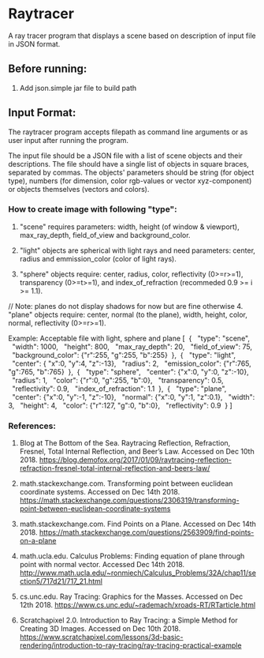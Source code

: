 # Raytracer 
A ray tracer program that displays a scene based on description of input file in JSON format.

## Before running: 
1. Add json.simple jar file to build path 

## Input Format: 
The raytracer program accepts filepath as command line arguments or as user input after running the program. 

The input file should be a JSON file with a list of scene objects and their descriptions. The file should have a single list of objects in square braces, separated by commas. The objects' parameters should be string (for object type), numbers (for dimension, color rgb-values or vector xyz-component) or objects themselves (vectors and colors). 


### How to create image with following "type": 
1. "scene" requires parameters: width, height (of window & viewport), max_ray_depth, field_of_view and background_color.

2. "light" objects are spherical with light rays and need parameters: center, radius and emmission_color (color of light rays). 

3. "sphere" objects require: center, radius, color, reflectivity (0>=r>=1), transparency (0>=t>=1), and index_of_refraction (recommeded 0.9 >= i >= 1.1). 

// Note: planes do not display shadows for now but are fine otherwise
4. "plane" objects require: center, normal (to the plane), width, height, color, normal, reflectivity (0>=r>=1).

Example: Acceptable file with light, sphere and plane
[
&nbsp;{
&nbsp;&nbsp;"type": "scene", 
&nbsp;&nbsp;"width": 1000,
&nbsp;&nbsp;"height": 800, 
&nbsp;&nbsp;"max_ray_depth": 20,
&nbsp;&nbsp;"field_of_view": 75,
&nbsp;&nbsp;"background_color": {"r":255, "g":255, "b":255}
&nbsp;}, 
&nbsp;{
&nbsp;&nbsp;"type": "light", 
&nbsp;&nbsp;"center": { "x":0, "y":4, "z":-13},
&nbsp;&nbsp;"radius": 2,
&nbsp;&nbsp;"emission_color": {"r":765, "g":765, "b":765}
&nbsp;}, 
&nbsp;{
&nbsp;&nbsp;"type": "sphere", 
&nbsp;&nbsp;"center": {"x":0, "y":0, "z":-10}, 
&nbsp;&nbsp;"radius": 1, 
&nbsp;&nbsp;"color": {"r":0, "g":255, "b":0}, 
&nbsp;&nbsp;"transparency": 0.5,
&nbsp;&nbsp;"reflectivity": 0.9, 
&nbsp;&nbsp;"index_of_refraction": 1.1
&nbsp;}, 
&nbsp;{
&nbsp;&nbsp;"type": "plane", 
&nbsp;&nbsp;"center": {"x":0, "y":-1, "z":-10}, 
&nbsp;&nbsp;"normal": {"x":0, "y":1, "z":0.1}, 
&nbsp;&nbsp;"width": 3, 
&nbsp;&nbsp;"height": 4,
&nbsp;&nbsp;"color": {"r":127, "g":0, "b":0}, 
&nbsp;&nbsp;"reflectivity": 0.9
&nbsp;}
]


### References: 
1. Blog at The Bottom of the Sea. Raytracing Reflection, Refraction, Fresnel, Total Internal Reflection, and Beer’s Law. Accessed on Dec 10th 2018. https://blog.demofox.org/2017/01/09/raytracing-reflection-refraction-fresnel-total-internal-reflection-and-beers-law/

2. math.stackexchange.com. Transforming point between euclidean coordinate systems. Accessed on Dec 14th 2018. https://math.stackexchange.com/questions/2306319/transforming-point-between-euclidean-coordinate-systems

3. math.stackexchange.com. Find Points on a Plane. Accessed on Dec 14th 2018. https://math.stackexchange.com/questions/2563909/find-points-on-a-plane

4. math.ucla.edu. Calculus Problems: Finding equation of plane through point with normal vector. Accessed Dec 14th 2018. http://www.math.ucla.edu/~ronmiech/Calculus_Problems/32A/chap11/section5/717d21/717_21.html

5. cs.unc.edu. Ray Tracing: Graphics for the Masses. Accessed on Dec 12th 2018. https://www.cs.unc.edu/~rademach/xroads-RT/RTarticle.html

6. Scratchapixel 2.0. Introduction to Ray Tracing: a Simple Method for Creating 3D Images. Accessed on Dec 10th 2018. https://www.scratchapixel.com/lessons/3d-basic-rendering/introduction-to-ray-tracing/ray-tracing-practical-example
